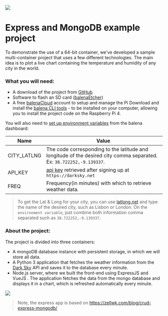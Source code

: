 ![](https://github.com/balena-io-playground/express-mongo-sample/blob/master/assets/header.png?raw=true)

# Express and MongoDB example project

To demonstrate the use of a 64-bit container, we’ve developed a sample multi-container project that uses a few different technologies. The main idea is to plot a live chart containing the temperature and humidity of any city in the world. 

### What you will need:
- A download of the project from [GitHub](https://github.com/balena-io-playground/express-mongo-sample)
- Software to flash an SD card ([balenaEtcher](https://balena.io/etcher))
- A free [balenaCloud](https://balena.io/cloud) account to setup and manage the Pi Download and install the [balena CLI tools](https://github.com/balena-io/balena-cli/blob/master/INSTALL.md) - to be installed on your computer, allowing you to install the project code on the Raspberry Pi 4.

You will also need to [set up environment variables](https://www.balena.io/docs/learn/manage/serv-vars/#environment-and-service-variables) from the balena dashboard:

| Name             | Value  
| -----------------|------------------------------------                                   
| CITY_LATLNG     | The code corresponding to the latitude and longitude of the desired city comma separated. Ex: `38.722252,-9.139337`.
| API_KEY | [api key](https://darksky.net/dev) retrieved after signing up at `https://darksky.net`|
| FREQ | Frequency(in minutes) with which to retrieve weather data. |                                   
                    

> To get the Lat & Long for your city, you can use [latlong.net](https://www.latlong.net/) and type the name of the desired city, such as Lisbon or London. On the `environment variable`, just combine both information comma separated such as  `38.722252,-9.139337`.

### About the project:

The project is divided into three containers:
* A mongoDB database instance with persistent storage, in which we will store all data. 
* A Python 3 application that fetches the weather information from the [Dark Sky](https://darksky.net/dev) API and saves it to the database every minute. 
* Node.js server, where we built the front-end using ExpressJS and VueJS . The application fetches the data from the mongo database and displays it in a chart, which is refreshed automatically every minute.

![](https://github.com/balena-io-playground/express-mongo-sample/blob/master/assets/body.png?raw=true)

> Note, the express app is based on https://zellwk.com/blog/crud-express-mongodb/
